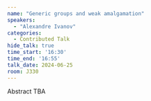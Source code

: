 ```yaml
---
name: "Generic groups and weak amalgamation"
speakers:
  - "Alexandre Ivanov"
categories:
  - Contributed Talk
hide_talk: true
time_start: '16:30'
time_end: '16:55'
talk_date: 2024-06-25
room: J330
---
```


Abstract TBA
